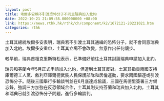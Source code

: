 ```yaml
---
layout: post
title: 埃爾多安稱不引渡恐怖分子不同意瑞典加入北約
date: 2022-10-21 21:09:58.000000000 +08:00
link: https://news.rthk.hk/rthk/ch/component/k2/1672121-20221021.htm
categories: rthk
---
```


土耳其總統埃爾多安表明，瑞典若不引渡土耳其通緝的恐怖分子，就不會同意瑞典加入北約。埃爾多安重申，土耳其立場不會改變，無意作出任何讓步。

較早前，瑞典首相克里斯特松表示，已準備好前往土耳其討論瑞典申請加入北約。

瑞典和芬蘭今年5月正式申請加入北約，但遭到土耳其反對。土耳其指責兩國支持庫爾德工人黨、敘利亞庫爾德武裝人民保護部隊和居倫運動，要求兩國驅逐或引渡恐怖分子。隨後三國舉行多輪談判並在6月底達成協議，三國在馬德里簽署三方備忘錄，強調三方加強在反恐領域合作，土耳其則支持芬蘭和瑞典加入北約。土耳其和瑞典已就引渡恐怖分子問題，進行多輪談判。
